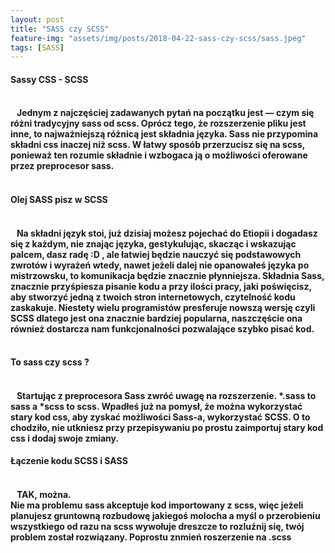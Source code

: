 ```yaml
---
layout: post
title: "SASS czy SCSS"
feature-img: "assets/img/posts/2018-04-22-sass-czy-scss/sass.jpeg"
tags: [SASS]
---
```


<h4 class="text-success">Sassy CSS - SCSS<h4>
<br>
<font class="base-font-size">
&nbsp;&nbsp;&nbsp;Jednym z najczęściej zadawanych pytań na początku jest — czym się różni tradycyjny sass od scss. Oprócz tego, że rozszerzenie pliku jest inne, to najważniejszą różnicą jest składnia języka.
Sass nie przypomina składni css inaczej niż scss. W łatwy sposób przerzucisz się na scss, ponieważ ten rozumie składnie i wzbogaca ją o możliwości oferowane przez preprocesor sass. 
</font>
<br>
<br>
<h4 class="text-success">Olej SASS pisz w SCSS<h4>
<br>
<font class="base-font-size">
&nbsp;&nbsp;&nbsp;Na składni język stoi, już dzisiaj możesz pojechać do Etiopii i dogadasz się z każdym, nie znając języka, gestykulując, skacząc i wskazując palcem, dasz radę :D , ale łatwiej będzie nauczyć się podstawowych zwrotów i wyrażeń wtedy, nawet jeżeli dalej nie opanowałeś języka po mistrzowsku, to komunikacja będzie znacznie płynniejsza. Składnia Sass, znacznie przyśpiesza pisanie kodu a przy ilości pracy, jaki poświęcisz, aby stworzyć jedną z twoich stron internetowych, czytelność kodu zaskakuje. Niestety wielu programistów presferuje nowszą wersję czyli SCSS dlatego jest ona znacznie bardziej popularna, naszczęście ona również dostarcza nam funkcjonalności pozwalające szybko pisać kod.
</font>
<br>
<br>
<h4 class="text-success">To sass czy scss ?<h4>
<br>
<font class="base-font-size">
&nbsp;&nbsp;&nbsp;Startując z preprocesora Sass zwróć uwagę na rozszerzenie. *.sass to sass a *scss to scss.
Wpadłeś już na pomysł, że można wykorzystać stary kod css, aby zyskać możliwości Sass-a, wykorzystać SCSS. O to chodziło, nie utkniesz przy przepisywaniu po prostu zaimportuj stary kod css i dodaj swoje zmiany.
</font>
<h4 class="text-success">Łączenie kodu SCSS i SASS<h4>
<br>
<font class="base-font-size">
&nbsp;&nbsp;&nbsp;TAK, można.<br>
Nie ma problemu sass akceptuje kod importowany z scss, więc jeżeli planujesz gruntowną rozbudowę jakiegoś molocha a myśl o przerobieniu wszystkiego od razu na scss wywołuje dreszcze to rozluźnij się, twój problem został rozwiązany. Poprostu znmień roszerzenie na .scss
</font>